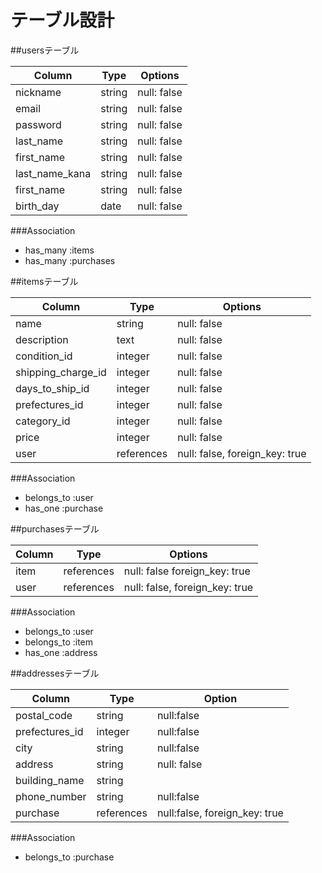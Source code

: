 # テーブル設計

##usersテーブル

| Column         | Type   | Options     |
| -------------- | ------ | ----------- |
| nickname       | string | null: false |
| email          | string | null: false |
| password       | string | null: false |
| last_name      | string | null: false |
| first_name     | string | null: false |
| last_name_kana | string | null: false |
| first_name     | string | null: false |
| birth_day      | date   | null: false |

###Association

- has_many :items
- has_many :purchases

##itemsテーブル

| Column             | Type       | Options                        |
| ------------------ | ---------- | ------------------------------ |
| name               | string     | null: false                    |
| description        | text       | null: false                    |
| condition_id       | integer    | null: false                    |
| shipping_charge_id | integer    | null: false                    |
| days_to_ship_id    | integer    | null: false                    |
| prefectures_id     | integer    | null: false                    |
| category_id        | integer    | null: false                    |
| price              | integer    | null: false                    |
| user               | references | null: false, foreign_key: true |

###Association

- belongs_to :user
- has_one :purchase


##purchasesテーブル

| Column    | Type       | Options                        |
| --------- | ---------- | ------------------------------ |
| item      | references | null: false  foreign_key: true |
| user      | references | null: false, foreign_key: true |

###Association

- belongs_to :user
- belongs_to :item
- has_one :address

##addressesテーブル

| Column         | Type       | Option                        |
| -------------- | ---------- | ----------------------------- |
| postal_code    | string     | null:false                    |
| prefectures_id | integer    | null:false                    |
| city           | string     | null:false                    |
| address        | string     | null: false                   |
| building_name  | string     |                               |
| phone_number   | string     | null:false                    |
| purchase       | references | null:false, foreign_key: true |

###Association

- belongs_to :purchase
